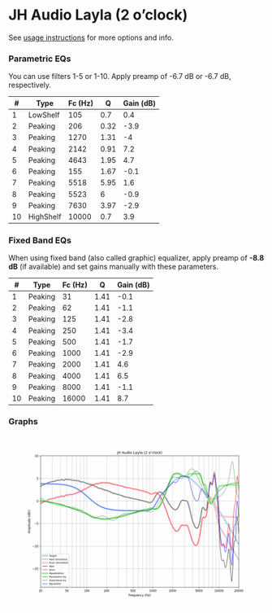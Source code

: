 # JH Audio Layla (2 o’clock)
See [usage instructions](https://github.com/jaakkopasanen/AutoEq#usage) for more options and info.

### Parametric EQs
You can use filters 1-5 or 1-10. Apply preamp of -6.7 dB or -6.7 dB, respectively.

|   # | Type      |   Fc (Hz) |    Q |   Gain (dB) |
|-----|-----------|-----------|------|-------------|
|   1 | LowShelf  |       105 | 0.7  |         0.4 |
|   2 | Peaking   |       206 | 0.32 |        -3.9 |
|   3 | Peaking   |      1270 | 1.31 |        -4   |
|   4 | Peaking   |      2142 | 0.91 |         7.2 |
|   5 | Peaking   |      4643 | 1.95 |         4.7 |
|   6 | Peaking   |       155 | 1.67 |        -0.1 |
|   7 | Peaking   |      5518 | 5.95 |         1.6 |
|   8 | Peaking   |      5523 | 6    |        -0.9 |
|   9 | Peaking   |      7630 | 3.97 |        -2.9 |
|  10 | HighShelf |     10000 | 0.7  |         3.9 |

### Fixed Band EQs
When using fixed band (also called graphic) equalizer, apply preamp of **-8.8 dB** (if available) and set gains manually with these parameters.

|   # | Type    |   Fc (Hz) |    Q |   Gain (dB) |
|-----|---------|-----------|------|-------------|
|   1 | Peaking |        31 | 1.41 |        -0.1 |
|   2 | Peaking |        62 | 1.41 |        -1.1 |
|   3 | Peaking |       125 | 1.41 |        -2.8 |
|   4 | Peaking |       250 | 1.41 |        -3.4 |
|   5 | Peaking |       500 | 1.41 |        -1.7 |
|   6 | Peaking |      1000 | 1.41 |        -2.9 |
|   7 | Peaking |      2000 | 1.41 |         4.6 |
|   8 | Peaking |      4000 | 1.41 |         6.5 |
|   9 | Peaking |      8000 | 1.41 |        -1.1 |
|  10 | Peaking |     16000 | 1.41 |         8.7 |

### Graphs
![](./JH%20Audio%20Layla%20(2%20o%E2%80%99clock).png)
